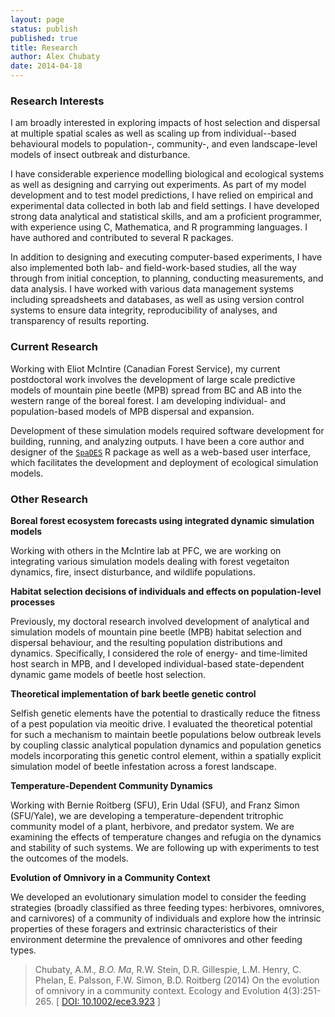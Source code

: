 ```yaml
---
layout: page
status: publish
published: true
title: Research
author: Alex Chubaty
date: 2014-04-18
---
```


### Research Interests

I am broadly interested in exploring impacts of host selection and dispersal at multiple spatial scales as well as scaling up from individual--based behavioural models to population-, community-, and even landscape-level models of insect outbreak and disturbance.

I have considerable experience modelling biological and ecological systems as well as designing and carrying out experiments. As part of my model development and to test model predictions, I have relied on empirical and experimental data collected in both lab and field settings. I have developed strong data analytical and statistical skills, and am a proficient programmer, with experience using C, Mathematica, and R programming languages. I have authored and contributed to several R packages.

In addition to designing and executing computer-based experiments, I have also implemented both lab- and field-work-based studies, all the way through from initial conception, to planning, conducting measurements, and data analysis. I have worked with various data management systems including spreadsheets and databases, as well as using version control systems to ensure data integrity, reproducibility of analyses, and transparency of results reporting.

### Current Research

Working with Eliot McIntire (Canadian Forest Service), my current postdoctoral work involves the development of large scale predictive models of mountain pine beetle (MPB) spread from BC and AB into the western range of the boreal forest. I am developing individual- and population-based models of MPB dispersal and expansion. 

Development of these simulation models required software development for building, running, and analyzing outputs. I have been a core author and designer of the [`SpaDES`](http://spades.predictiveecology.org/) R package as well as a web-based user interface, which facilitates the development and deployment of ecological simulation models.

### Other Research

**Boreal forest ecosystem forecasts using integrated dynamic simulation models**

Working with others in the McIntire lab at PFC, we are working on integrating various simulation models dealing with forest vegetaiton dynamics, fire, insect disturbance, and wildlife populations.

**Habitat selection decisions of individuals and effects on population-level processes**

Previously, my doctoral research involved development of analytical and simulation models of mountain pine beetle (MPB) habitat selection and dispersal behaviour, and the resulting population distributions and dynamics. Specifically, I considered the role of energy- and time-limited host search in MPB, and I developed individual-based state-dependent dynamic game models of beetle host selection.

**Theoretical implementation of bark beetle genetic control**

Selfish genetic elements have the potential to drastically reduce the fitness of a pest population via meoitic drive. I evaluated the theoretical potential for such a mechanism to maintain beetle populations below outbreak levels by coupling classic analytical population dynamics and population genetics models incorporating this genetic control element, within a spatially explicit simulation model of beetle infestation across a forest landscape.

**Temperature-Dependent Community Dynamics**

Working with Bernie Roitberg (SFU), Erin Udal (SFU), and Franz Simon (SFU/Yale), we are developing a temperature-dependent tritrophic community model of a plant, herbivore, and predator system. We are examining the effects of temperature changes and refugia on the dynamics and stability of such systems. We are following up with experiments to test the outcomes of the models.

**Evolution of Omnivory in a Community Context**

We developed an evolutionary simulation model to consider the feeding strategies (broadly classified as three feeding types: herbivores, omnivores, and carnivores) of a community of individuals and explore how the intrinsic properties of these foragers and extrinsic characteristics of their environment determine the prevalence of omnivores and other feeding types.

> Chubaty, A.M.*, B.O. Ma*, R.W. Stein, D.R. Gillespie, L.M. Henry, C. Phelan, E. Palsson, F.W. Simon, B.D. Roitberg (2014) On the evolution of omnivory in a community context. Ecology and Evolution 4(3):251-265. [ <a href="http://dx.doi.org/10.1002/ece3.923">DOI: 10.1002/ece3.923</a> ]
